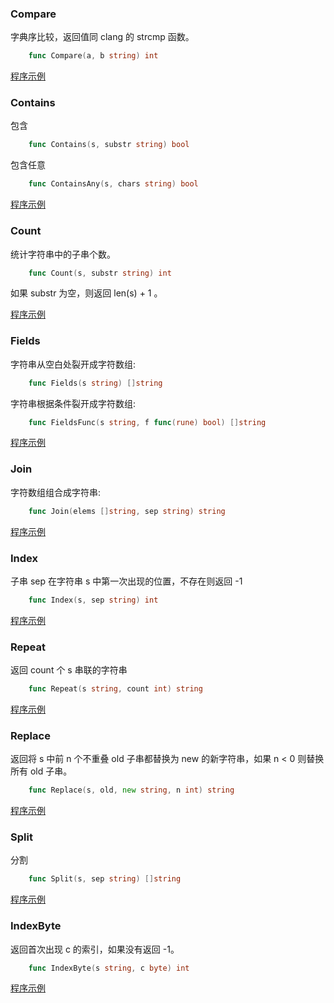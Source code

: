 
### Compare

字典序比较，返回值同 clang 的 strcmp 函数。
```go
    func Compare(a, b string) int
```

[程序示例](03/Compare.go)


### Contains

包含
```go
    func Contains(s, substr string) bool
```

包含任意
```go
    func ContainsAny(s, chars string) bool
```

[程序示例](03/Contains.go)


### Count

统计字符串中的子串个数。
```go
    func Count(s, substr string) int
```
如果 substr 为空，则返回 len(s) + 1 。

[程序示例](03/Count.go)


### Fields

字符串从空白处裂开成字符数组:
```go
    func Fields(s string) []string
```

字符串根据条件裂开成字符数组:
```go
    func FieldsFunc(s string, f func(rune) bool) []string
```

[程序示例](03/Fields.go)


### Join

字符数组组合成字符串:
```go
    func Join(elems []string, sep string) string
```

[程序示例](03/Join.go)


### Index

子串 sep 在字符串 s 中第一次出现的位置，不存在则返回 -1
```go
    func Index(s, sep string) int
```

[程序示例](03/Index.go)


### Repeat

返回 count 个 s 串联的字符串
```go
    func Repeat(s string, count int) string
```

[程序示例](03/Repeat.go)


### Replace

返回将 s 中前 n 个不重叠 old 子串都替换为 new 的新字符串，如果 n < 0 则替换所有 old 子串。
```go
    func Replace(s, old, new string, n int) string
```

[程序示例](03/Replace.go)


### Split

分割
```go
    func Split(s, sep string) []string
```

[程序示例](03/Split.go)


### IndexByte

返回首次出现 c 的索引，如果没有返回 -1。
```go
    func IndexByte(s string, c byte) int
```

[程序示例](03/IndexByte.go)
